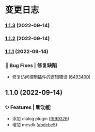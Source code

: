 # 变更日志
### [1.1.3](https://github.com/JL-Code/npmjs-package/compare/v1.1.2...v1.1.3) (2022-09-14)

### [1.1.2](https://github.com/JL-Code/npmjs-package/compare/v1.1.1...v1.1.2) (2022-09-14)

### [1.1.1](https://github.com/JL-Code/npmjs-package/compare/v1.1.0...v1.1.1) (2022-09-14)


### 🐛 Bug Fixes | 修复缺陷

* 修复访问控制插件的逻辑错误 ([6493400](https://github.com/JL-Code/npmjs-package/commit/6493400dd83c2aff80df10ddad3df8408c60e9be))

## 1.1.0 (2022-09-14)


### ✨ Features | 新功能

* 添加 dialog plugin ([f999326](https://github.com/JL-Code/npmjs-package/commit/f99932658a2a00e40f7f059c6767a710a708b6d4))
* 增加 mcsdk ([abdcbe5](https://github.com/JL-Code/npmjs-package/commit/abdcbe55a736c145beabd9cf04a08b819538a457))
